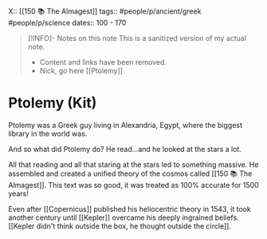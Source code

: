 X:: [[150 📚 The Almagest]]
tags:: #people/p/ancient/greek #people/p/science
dates:: 100 - 170

> [!INFO]- Notes on this note
> This is a sanitized version of my actual note. 
> - Content and links have been removed.
> - Nick, go here [[Ptolemy]]

# Ptolemy (Kit)
Ptolemy was a Greek guy living in Alexandria, Egypt, where the biggest library in the world was. 

And so what did Ptolemy do? He read...and he looked at the stars a lot. 

All that reading and all that staring at the stars led to something massive. He assembled and created a unified theory of the cosmos called [[150 📚 The Almagest]]. This text was so good, it was treated as 100% accurate for 1500 years!  

Even after [[Copernicus]] published his heliocentric theory in 1543, it took another century until [[Kepler]] overcame his deeply ingrained beliefs. [[Kepler didn't think outside the box, he thought outside the circle]].
